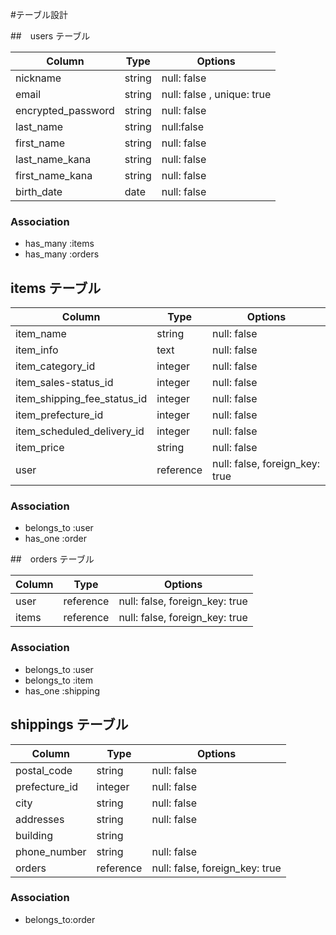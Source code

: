 #テーブル設計

##　users テーブル

| Column                | Type   | Options     |
| ------------------    | ------ | ----------- |
| nickname              | string | null: false|
| email                 | string | null: false , unique: true|
| encrypted_password    | string | null: false |
| last_name             | string | null:false  |
| first_name            | string | null: false |
| last_name_kana        | string | null: false |
| first_name_kana       | string | null: false |
| birth_date            | date   | null: false |

### Association
- has_many :items
- has_many :orders

## items テーブル

| Column                      | Type      | Options     |
| ------------------          | ------    | ----------- |
| item_name                   | string    | null: false |
| item_info                   | text      | null: false |
| item_category_id            | integer   | null: false |
| item_sales-status_id        | integer   | null: false |
| item_shipping_fee_status_id | integer   | null: false |
| item_prefecture_id          | integer   | null: false |
| item_scheduled_delivery_id  | integer   | null: false |
| item_price                  | string    | null: false |
| user                        | reference | null: false, foreign_key: true |

### Association

- belongs_to :user
- has_one :order

##　orders テーブル

| Column                   | Type      | Options     |
| ------------------       | ------    | ----------- |
| user                     | reference | null: false, foreign_key: true |
| items                    | reference | null: false, foreign_key: true |

### Association

- belongs_to :user
- belongs_to :item
- has_one :shipping

## shippings テーブル

| Column             | Type      | Options     |
| ------------------ | ------    | ----------- |
| postal_code        | string    | null: false |
| prefecture_id      | integer   | null: false |
| city               | string    | null: false |
| addresses          | string    | null: false |
| building           | string    |
| phone_number       | string    | null: false |
| orders             | reference | null: false, foreign_key: true |


### Association

- belongs_to:order 